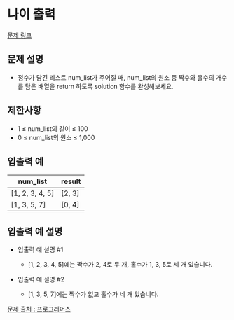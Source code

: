 # 나이 출력
[문제 링크](https://school.programmers.co.kr/learn/courses/30/lessons/120824)

## 문제 설명
- 정수가 담긴 리스트 num_list가 주어질 때, num_list의 원소 중 짝수와 홀수의 개수를 담은 배열을 return 하도록 solution 함수를 완성해보세요.

## 제한사항
- 1 ≤ num_list의 길이 ≤ 100
- 0 ≤ num_list의 원소 ≤ 1,000

## 입출력 예
|num_list|result|
|---|---|
|[1, 2, 3, 4, 5]|[2, 3]|
|[1, 3, 5, 7]|[0, 4]|

## 입출력 예 설명

- 입출력 예 설명 #1
  - [1, 2, 3, 4, 5]에는 짝수가 2, 4로 두 개, 홀수가 1, 3, 5로 세 개 있습니다.

- 입출력 예 설명 #2
  - [1, 3, 5, 7]에는 짝수가 없고 홀수가 네 개 있습니다.


[문제 출처 : 프로그래머스](https://school.programmers.co.kr/learn/challenges?order=acceptance_desc&levels=0)
